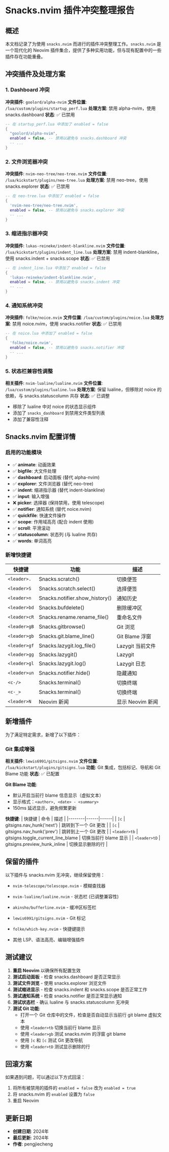 # Snacks.nvim 插件冲突整理报告

## 概述

本文档记录了为使用 `snacks.nvim` 而进行的插件冲突整理工作。`snacks.nvim` 是一个现代化的 Neovim 插件集合，提供了多种实用功能，但与现有配置中的一些插件存在功能重叠。

## 冲突插件及处理方案

### 1. Dashboard 冲突

**冲突插件**: `goolord/alpha-nvim`
**文件位置**: `/lua/custom/plugins/startup_perf.lua`
**处理方案**: 禁用 alpha-nvim，使用 snacks.dashboard
**状态**: ✅ 已禁用

```lua
-- 在 startup_perf.lua 中添加了 enabled = false
{
  "goolord/alpha-nvim",
  enabled = false, -- 禁用以避免与 snacks.dashboard 冲突
  -- ...
}
```

### 2. 文件浏览器冲突

**冲突插件**: `nvim-neo-tree/neo-tree.nvim`
**文件位置**: `/lua/kickstart/plugins/neo-tree.lua`
**处理方案**: 禁用 neo-tree，使用 snacks.explorer
**状态**: ✅ 已禁用

```lua
-- 在 neo-tree.lua 中添加了 enabled = false
{
  'nvim-neo-tree/neo-tree.nvim',
  enabled = false, -- 禁用以避免与 snacks.explorer 冲突
  -- ...
}
```

### 3. 缩进指示器冲突

**冲突插件**: `lukas-reineke/indent-blankline.nvim`
**文件位置**: `/lua/kickstart/plugins/indent_line.lua`
**处理方案**: 禁用 indent-blankline，使用 snacks.indent + snacks.scope
**状态**: ✅ 已禁用

```lua
-- 在 indent_line.lua 中添加了 enabled = false
{
  'lukas-reineke/indent-blankline.nvim',
  enabled = false, -- 禁用以避免与 snacks.indent 冲突
  -- ...
}
```

### 4. 通知系统冲突

**冲突插件**: `folke/noice.nvim`
**文件位置**: `/lua/custom/plugins/noice.lua`
**处理方案**: 禁用 noice.nvim，使用 snacks.notifier
**状态**: ✅ 已禁用

```lua
-- 在 noice.lua 中添加了 enabled = false
{
  'folke/noice.nvim',
  enabled = false, -- 禁用以避免与 snacks.notifier 冲突
  -- ...
}
```

### 5. 状态栏兼容性调整

**相关插件**: `nvim-lualine/lualine.nvim`
**文件位置**: `/lua/custom/plugins/lualine.lua`
**处理方案**: 保留 lualine，但移除对 noice 的依赖，与 snacks.statuscolumn 共存
**状态**: ✅ 已调整

- 移除了 lualine 中对 noice 的状态显示组件
- 添加了 `snacks_dashboard` 到禁用文件类型列表
- 添加了兼容性注释

## Snacks.nvim 配置详情

### 启用的功能模块

- ✅ **animate**: 动画效果
- ✅ **bigfile**: 大文件处理
- ✅ **dashboard**: 启动面板 (替代 alpha-nvim)
- ✅ **explorer**: 文件浏览器 (替代 neo-tree)
- ✅ **indent**: 缩进指示器 (替代 indent-blankline)
- ✅ **input**: 输入增强
- ❌ **picker**: 选择器 (保持禁用，使用 telescope)
- ✅ **notifier**: 通知系统 (替代 noice.nvim)
- ✅ **quickfile**: 快速文件操作
- ✅ **scope**: 作用域高亮 (配合 indent 使用)
- ✅ **scroll**: 平滑滚动
- ✅ **statuscolumn**: 状态列 (与 lualine 共存)
- ✅ **words**: 单词高亮

### 新增快捷键

| 快捷键 | 功能 | 描述 |
|--------|------|------|
| `<leader>.` | Snacks.scratch() | 切换便签 |
| `<leader>S` | Snacks.scratch.select() | 选择便签 |
| `<leader>n` | Snacks.notifier.show_history() | 通知历史 |
| `<leader>bd` | Snacks.bufdelete() | 删除缓冲区 |
| `<leader>cR` | Snacks.rename.rename_file() | 重命名文件 |
| `<leader>gB` | Snacks.gitbrowse() | Git 浏览 |
| `<leader>gb` | Snacks.git.blame_line() | Git Blame 浮窗 |
| `<leader>gf` | Snacks.lazygit.log_file() | Lazygit 当前文件 |
| `<leader>gg` | Snacks.lazygit() | Lazygit |
| `<leader>gl` | Snacks.lazygit.log() | Lazygit 日志 |
| `<leader>un` | Snacks.notifier.hide() | 隐藏通知 |
| `<c-/>` | Snacks.terminal() | 切换终端 |
| `<c-_>` | Snacks.terminal() | 切换终端 |
| `<leader>N` | Neovim 新闻 | 显示 Neovim 新闻 |

## 新增插件

为了满足特定需求，新增了以下插件：

### Git 集成增强

**相关插件**: `lewis6991/gitsigns.nvim`
**文件位置**: `/lua/kickstart/plugins/gitsigns.lua`
**功能**: Git 集成，包括标记、导航和 Git Blame 功能
**状态**: ✅ 已配置

**Git Blame 功能**:
- 默认开启当前行 blame 信息显示（虚拟文本）
- 显示格式：`<author>, <date> - <summary>`
- 150ms 延迟显示，避免频繁更新

**快捷键**:
| 快捷键 | 命令 | 描述 |
|--------|------|------|
| `]c` | gitsigns.nav_hunk('next') | 跳转到下一个 Git 更改 |
| `[c` | gitsigns.nav_hunk('prev') | 跳转到上一个 Git 更改 |
| `<leader>tb` | gitsigns.toggle_current_line_blame | 切换当前行 blame 显示 |
| `<leader>tD` | gitsigns.preview_hunk_inline | 切换显示删除的行 |

## 保留的插件

以下插件与 snacks.nvim 无冲突，继续保留使用：

- `nvim-telescope/telescope.nvim` - 模糊查找器
- `nvim-lualine/lualine.nvim` - 状态栏 (已调整兼容性)
- `akinsho/bufferline.nvim` - 缓冲区标签栏
- `lewis6991/gitsigns.nvim` - Git 标记
- `folke/which-key.nvim` - 快捷键提示

- 其他 LSP、语法高亮、编辑增强插件

## 测试建议

1. **重启 Neovim** 以确保所有配置生效
2. **测试启动面板** - 检查 snacks.dashboard 是否正常显示
3. **测试文件浏览** - 使用 snacks.explorer 浏览文件
4. **测试缩进显示** - 检查 snacks.indent 和 snacks.scope 是否正常工作
5. **测试通知系统** - 检查 snacks.notifier 是否正常显示通知
6. **测试状态栏** - 确认 lualine 与 snacks.statuscolumn 无冲突
7. **测试 Git 功能**:
   - 打开一个 Git 仓库中的文件，检查是否自动显示当前行 git blame 虚拟文本
   - 使用 `<leader>tb` 切换当前行 blame 显示
   - 使用 `<leader>gb` 测试 snacks.nvim 的浮窗 git blame
   - 使用 `]c` 和 `[c` 测试 Git 更改导航
   - 使用 `<leader>tD` 测试显示删除的行

## 回滚方案

如果遇到问题，可以通过以下方式回滚：

1. 将所有被禁用的插件的 `enabled = false` 改为 `enabled = true`
2. 将 snacks.nvim 的 `enabled` 设置为 `false`
3. 重启 Neovim

## 更新日期

- **创建日期**: 2024年
- **最后更新**: 2024年
- **作者**: pengjiecheng